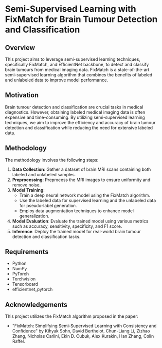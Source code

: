 # Semi-Supervised Learning with FixMatch for Brain Tumour Detection and Classification

## Overview

This project aims to leverage semi-supervised learning techniques, specifically FixMatch, and EfficientNet backbone, to detect and classify brain tumours from medical imaging data. FixMatch is a state-of-the-art semi-supervised learning algorithm that combines the benefits of labeled and unlabeled data to improve model performance.

## Motivation

Brain tumour detection and classification are crucial tasks in medical diagnostics. However, obtaining labeled medical imaging data is often expensive and time-consuming. By utilizing semi-supervised learning techniques, we aim to improve the efficiency and accuracy of brain tumour detection and classification while reducing the need for extensive labeled data.

## Methodology

The methodology involves the following steps:

1. **Data Collection**: Gather a dataset of brain MRI scans containing both labeled and unlabeled samples.
2. **Preprocessing**: Preprocess the MRI images to ensure uniformity and remove noise.
3. **Model Training**:
   - Train a deep neural network model using the FixMatch algorithm.
   - Use the labeled data for supervised learning and the unlabeled data for pseudo-label generation.
   - Employ data augmentation techniques to enhance model generalization.
4. **Model Evaluation**: Evaluate the trained model using various metrics such as accuracy, sensitivity, specificity, and F1 score.
5. **Inference**: Deploy the trained model for real-world brain tumour detection and classification tasks.

## Requirements

- Python
- NumPy
- PyTorch
- Torchvision
- Tensorboard
- efficientnet_pytorch

## Acknowledgements

This project utilizes the FixMatch algorithm proposed in the paper:

- "FixMatch: Simplifying Semi-Supervised Learning with Consistency and Confidence" by Kihyuk Sohn, David Berthelot, Chun-Liang Li, Zizhao Zhang, Nicholas Carlini, Ekin D. Cubuk, Alex Kurakin, Han Zhang, Colin Raffel.
